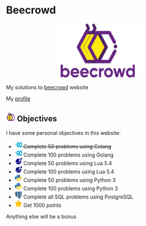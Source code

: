 # Beecrowd

<p align="center">
<a href="https://www.beecrowd.com.br">
    <img  width="240"  height="150"  src="assets/logo-beecrowd.webp">
</a>
</p>

My solutions to [beecrowd](https://www.beecrowd.com.br/) website

My [profile](https://www.beecrowd.com.br/judge/pt/profile/394946)

## <img width="25" height="25" src="assets/beecrowd.ico"> Objectives 

I have some personal objectives in this website:

- ~~<img width="20" height="20" src="assets/golang.svg"> Complete 50 problems using Golang~~
- <img width="20" height="20" src="assets/golang.svg"> Complete 100 problems using Golang
- <img width="20" height="20" src="assets/lua.png"> Complete 50 problems using Lua 5.4
- <img width="20" height="20" src="assets/lua.png"> Complete 100 problems using Lua 5.4
- <img width="20" height="20" src="assets/python.png"> Complete 50 problems using Python 3
- <img width="20" height="20" src="assets/python.png"> Complete 100 problems using Python 3
- <img width="20" height="20" src="assets/postgresql.png"> Complete all SQL problems using PostgreSQL
- <img width="20" height="20" src="assets/star.png"> Get 1000 points

Anything else will be a bonus
